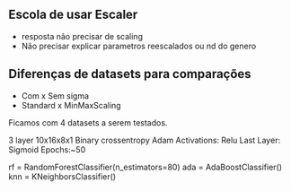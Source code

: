 ## Escola de usar Escaler

- resposta não precisar de scaling
- Não precisar explicar parametros reescalados ou nd do genero

## Diferenças de datasets para comparações

- Com x Sem sigma
- Standard x MinMaxScaling

Ficamos com 4 datasets a serem testados.

3 layer 10x16x8x1
Binary crossentropy
Adam
Activations: Relu
Last Layer: Sigmoid
Epochs:~50

rf = RandomForestClassifier(n_estimators=80)
ada = AdaBoostClassifier()
knn = KNeighborsClassifier()
